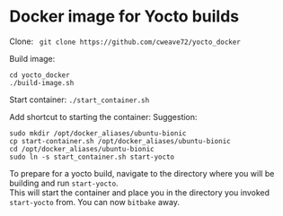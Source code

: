 # Docker image for Yocto builds

Clone:
` git clone https://github.com/cweave72/yocto_docker`

Build image:
```
cd yocto_docker
./build-image.sh
```

Start container:
`./start_container.sh`

Add shortcut to starting the container:
Suggestion:
```
sudo mkdir /opt/docker_aliases/ubuntu-bionic
cp start-container.sh /opt/docker_aliases/ubuntu-bionic
cd /opt/docker_aliases/ubuntu-bionic
sudo ln -s start_container.sh start-yocto
```

To prepare for a yocto build, navigate to the directory where you will be building and run `start-yocto`. \
This will start the container and place you in the directory you invoked `start-yocto` from. You can now `bitbake` away.

